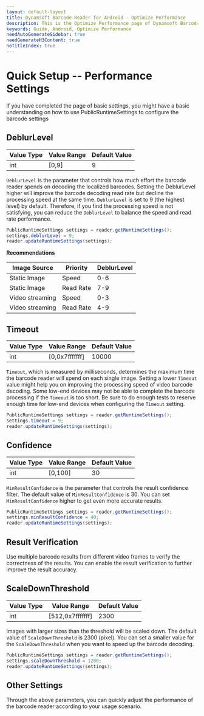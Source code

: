```yaml
---
layout: default-layout
title: Dynamsoft Barcode Reader for Android - Optimize Performance
description: This is the Optimize Performance page of Dynamsoft Barcode Reader for Android SDK.
keywords: Guide, Android, Optimize Performance
needAutoGenerateSidebar: true
needGenerateH3Content: true
noTitleIndex: true
---
```


# Quick Setup -- Performance Settings

If you have completed the page of basic settings, you might have a basic understanding on how to use PublicRuntimeSettings to configure the barcode settings

## DeblurLevel

| Value Type | Value Range | Default Value |
| ---------- | ----------- | ------------- |
| int | [0,9] | 9 |

`DeblurLevel` is the parameter that controls how much effort the barcode reader spends on decoding the localized barcodes. Setting the DeblurLevel higher will improve the barcode decoding read rate but decline the processing speed at the same time. `DeblurLevel` is set to 9 (the highest level) by default. Therefore, if you find the processing speed is not satisfying, you can reduce the `DeblurLevel` to balance the speed and read rate performance.

```java
PublicRuntimeSettings settings = reader.getRuntimeSettings();
settings.deblurLevel = 9;
reader.updateRuntimeSettings(settings);
```

**Recommendations**

| Image Source | Priority | DeblurLevel |
| ------------ | -------- | ----------- |
| Static Image | Speed | 0-6 |
| Static Image | Read Rate | 7-9 |
| Video streaming | Speed | 0-3 |
| Video streaming | Read Rate | 4-9 |

## Timeout

| Value Type | Value Range | Default Value |
| ---------- | ----------- | ------------- |
| int | [0,0x7fffffff] | 10000 |

`Timeout`, which is measured by milliseconds, determines the maximum time the barcode reader will spend on each single image. Setting a lower `Timeout` value might help you on improving the processing speed of video barcode decoding. Some low-end devices may not be able to complete the barcode processing if the `Timeout` is too short. Be sure to do enough tests to reserve enough time for low-end devices when configuring the `Timeout` setting.

```java
PublicRuntimeSettings settings = reader.getRuntimeSettings();
settings.timeout = 9;
reader.updateRuntimeSettings(settings);
```

## Confidence

| Value Type | Value Range | Default Value |
| ---------- | ----------- | ------------- |
| int | [0,100] | 30 |

`MinResultConfidence` is the parameter that controls the result confidence filter. The default value of `MinResultConfidence` is 30. You can set `MinResultConfidence` higher to get even more accurate results.

```java
PublicRuntimeSettings settings = reader.getRuntimeSettings();
settings.minResultConfidence = 40;
reader.updateRuntimeSettings(settings);
```

## Result Verification

Use multiple barcode results from different video frames to verify the correctness of the results. You can enable the result verification to further improve the result accuracy.

## ScaleDownThreshold

| Value Type | Value Range | Default Value |
| ---------- | ----------- | ------------- |
| int | [512,0x7fffffff] | 2300 |

Images with larger sizes than the threshold will be scaled down. The default value of `ScaleDownThreshold` is 2300 (pixel). You can set a smaller value for the `ScaleDownThreshold` when you want to speed up the barcode decoding.

```java
PublicRuntimeSettings settings = reader.getRuntimeSettings();
settings.scaleDownThreshold = 1200;
reader.updateRuntimeSettings(settings);
```

## Other Settings

Through the above parameters, you can quickly adjust the performance of the barcode reader according to your usage scenario.
